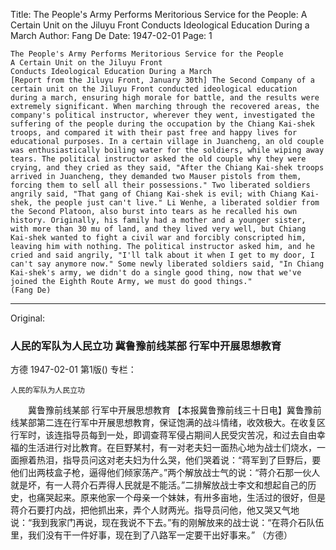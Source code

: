 Title: The People's Army Performs Meritorious Service for the People: A Certain Unit on the Jiluyu Front Conducts Ideological Education During a March
Author: Fang De
Date: 1947-02-01
Page: 1

    The People's Army Performs Meritorious Service for the People
    A Certain Unit on the Jiluyu Front
    Conducts Ideological Education During a March
    [Report from the Jiluyu Front, January 30th] The Second Company of a certain unit on the Jiluyu Front conducted ideological education during a march, ensuring high morale for battle, and the results were extremely significant. When marching through the recovered areas, the company's political instructor, wherever they went, investigated the suffering of the people during the occupation by the Chiang Kai-shek troops, and compared it with their past free and happy lives for educational purposes. In a certain village in Juancheng, an old couple was enthusiastically boiling water for the soldiers, while wiping away tears. The political instructor asked the old couple why they were crying, and they cried as they said, "After the Chiang Kai-shek troops arrived in Juancheng, they demanded two Mauser pistols from them, forcing them to sell all their possessions." Two liberated soldiers angrily said, "That gang of Chiang Kai-shek is evil; with Chiang Kai-shek, the people just can't live." Li Wenhe, a liberated soldier from the Second Platoon, also burst into tears as he recalled his own history. Originally, his family had a mother and a younger sister, with more than 30 mu of land, and they lived very well, but Chiang Kai-shek wanted to fight a civil war and forcibly conscripted him, leaving him with nothing. The political instructor asked him, and he cried and said angrily, "I'll talk about it when I get to my door, I can't say anymore now." Some newly liberated soldiers said, "In Chiang Kai-shek's army, we didn't do a single good thing, now that we've joined the Eighth Route Army, we must do good things."
    (Fang De)



<hr /> 

Original: 


### 人民的军队为人民立功  冀鲁豫前线某部  行军中开展思想教育
方德
1947-02-01
第1版()
专栏：

    人民的军队为人民立功
　　冀鲁豫前线某部
    行军中开展思想教育
    【本报冀鲁豫前线三十日电】冀鲁豫前线某部第二连在行军中开展思想教育，保证饱满的战斗情绪，收效极大。在收复区行军时，该连指导员每到一处，即调查蒋军侵占期间人民受灾苦况，和过去自由幸福的生活进行对比教育。在巨野某村，有一对老夫妇一面热心地为战士们烧水，一面擦着热泪，指导员问这对老夫妇为什么哭，他们哭着说：“蒋军到了巨野后，要他们出两枝盒子枪，逼得他们倾家荡产。”两个解放战士气的说：“蒋介石那一伙人就是坏，有一人蒋介石弄得人民就是不能活。”二排解放战士李文和想起自己的历史，也痛哭起来。原来他家一个母亲一个妹妹，有卅多亩地，生活过的很好，但是蒋介石要打内战，把他抓出来，弄个人财两光。指导员问他，他又哭又气地说：“我到我家门再说，现在我说不下去。”有的刚解放来的战士说：“在蒋介石队伍里，我们没有干一件好事，现在到了八路军一定要干出好事来。”
    （方德）
